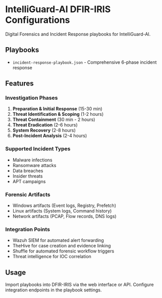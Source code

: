 # IntelliGuard-AI DFIR-IRIS Configurations

Digital Forensics and Incident Response playbooks for IntelliGuard-AI.

## Playbooks

- `incident-response-playbook.json` - Comprehensive 6-phase incident response

## Features

### Investigation Phases
1. **Preparation & Initial Response** (15-30 min)
2. **Threat Identification & Scoping** (1-2 hours)
3. **Threat Containment** (30 min - 2 hours)
4. **Threat Eradication** (2-6 hours)
5. **System Recovery** (2-8 hours)
6. **Post-Incident Analysis** (2-4 hours)

### Supported Incident Types
- Malware infections
- Ransomware attacks
- Data breaches
- Insider threats
- APT campaigns

### Forensic Artifacts
- Windows artifacts (Event logs, Registry, Prefetch)
- Linux artifacts (System logs, Command history)
- Network artifacts (PCAP, Flow records, DNS logs)

### Integration Points
- Wazuh SIEM for automated alert forwarding
- TheHive for case creation and evidence linking
- Shuffle for automated forensic workflow triggers
- Threat intelligence for IOC correlation

## Usage

Import playbooks into DFIR-IRIS via the web interface or API.
Configure integration endpoints in the playbook settings.
